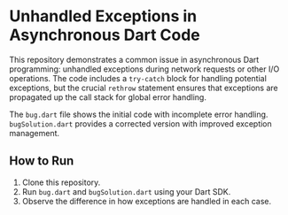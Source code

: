 # Unhandled Exceptions in Asynchronous Dart Code

This repository demonstrates a common issue in asynchronous Dart programming: unhandled exceptions during network requests or other I/O operations.  The code includes a `try-catch` block for handling potential exceptions, but the crucial `rethrow` statement ensures that exceptions are propagated up the call stack for global error handling.

The `bug.dart` file shows the initial code with incomplete error handling.  `bugSolution.dart` provides a corrected version with improved exception management.

## How to Run
1. Clone this repository.
2. Run `bug.dart` and `bugSolution.dart` using your Dart SDK.
3. Observe the difference in how exceptions are handled in each case.